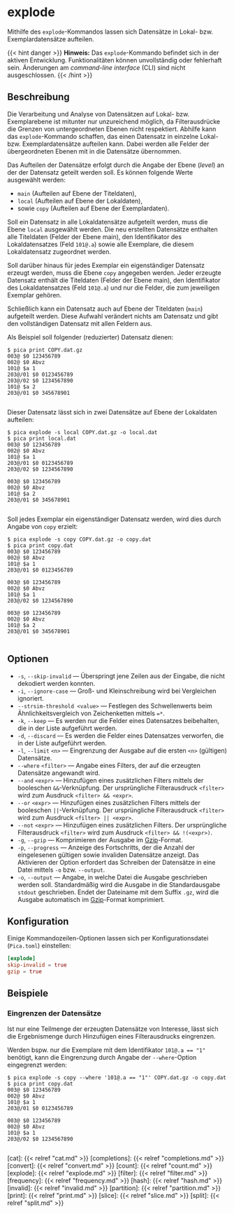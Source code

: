 # explode

Mithilfe des `explode`-Kommandos lassen sich Datensätze in Lokal- bzw.
Exemplardatensätze aufteilen.

{{< hint danger >}}
**Hinweis:**
Das `explode`-Kommando befindet sich in der aktiven Entwicklung.
Funktionalitäten können unvollständig oder fehlerhaft sein. Änderungen
am _command-line interface_ (CLI) sind nicht ausgeschlossen.
{{< /hint >}}

## Beschreibung

<!-- TODO: Separate Seite über den Aufbau eines PICA+-Datensatzes erstellen. Untenstehende Notizen dazu stammen aus https://wiki.k10plus.de/download/attachments/203128864/K10plusKatalogisierungsschulung-mit-Notizen-Teil1.pdf?version=3&modificationDate=1606824839604&api=v2 -->

Die Verarbeitung und Analyse von Datensätzen auf Lokal- bzw.
Exemplarebene ist mitunter nur unzureichend möglich, da Filterausdrücke
die Grenzen von untergeordneten Ebenen nicht respektiert. Abhilfe kann
das `explode`-Kommando schaffen, das einen Datensatz in einzelne Lokal-
bzw. Exemplardatensätze aufteilen kann. Dabei werden alle Felder der
übergeordneten Ebenen mit in die Datensätze übernommen.

Das Aufteilen der Datensätze erfolgt durch die Angabe der Ebene
(_level_) an der der Datensatz geteilt werden soll. Es können folgende
Werte ausgewählt werden:

* `main` (Aufteilen auf Ebene der Titeldaten),
* `local` (Aufteilen auf Ebene der Lokaldaten),
* sowie `copy` (Aufteilen auf Ebene der Exemplardaten).

Soll ein Datensatz in alle Lokaldatensätze aufgeteilt werden, muss die
Ebene `local` ausgewählt werden. Die neu erstellten Datensätze enthalten
alle Titeldaten (Felder der Ebene main), den Identifikator des
Lokaldatensatzes (Feld `101@.a`) sowie alle Exemplare, die diesem
Lokaldatensatz zugeordnet werden.

Soll darüber hinaus für jedes Exemplar ein eigenständiger Datensatz
erzeugt werden, muss die Ebene `copy` angegeben werden. Jeder erzeugte
Datensatz enthält die Titeldaten (Felder der Ebene main), den Identifikator
des Lokaldatensatzes (Feld `101@.a`) und nur die Felder, die zum
jeweiligen Exemplar gehören.

Schließlich kann ein Datensatz auch auf Ebene der Titeldaten (`main`)
aufgeteilt werden. Diese Aufwahl verändert nichts am Datensatz und gibt
den vollständigen Datensatz mit allen Feldern aus.

Als Beispiel soll folgender (reduzierter) Datensatz dienen:

```console
$ pica print COPY.dat.gz
003@ $0 123456789
002@ $0 Abvz
101@ $a 1
203@/01 $0 0123456789
203@/02 $0 1234567890
101@ $a 2
203@/01 $0 345678901


```

Dieser Datensatz lässt sich in zwei Datensätze auf Ebene der Lokaldaten
aufteilen:

```console
$ pica explode -s local COPY.dat.gz -o local.dat
$ pica print local.dat
003@ $0 123456789
002@ $0 Abvz
101@ $a 1
203@/01 $0 0123456789
203@/02 $0 1234567890

003@ $0 123456789
002@ $0 Abvz
101@ $a 2
203@/01 $0 345678901


```

Soll jedes Exemplar ein eigenständiger Datensatz werden, wird dies durch
Angabe von `copy` erzielt:

```console
$ pica explode -s copy COPY.dat.gz -o copy.dat
$ pica print copy.dat
003@ $0 123456789
002@ $0 Abvz
101@ $a 1
203@/01 $0 0123456789

003@ $0 123456789
002@ $0 Abvz
101@ $a 1
203@/02 $0 1234567890

003@ $0 123456789
002@ $0 Abvz
101@ $a 2
203@/01 $0 345678901


```


## Optionen

* `-s`, `--skip-invalid` — Überspringt jene Zeilen aus der Eingabe, die
  nicht dekodiert werden konnten.
* `-i`, `--ignore-case` — Groß- und Kleinschreibung wird bei Vergleichen
  ignoriert.
* `--strsim-threshold <value>` — Festlegen des Schwellenwerts beim
  Ähnlichkeitsvergleich von Zeichenketten mittels `=*`.
* `-k`, `--keep` — Es werden nur die Felder eines Datensatzes
  beibehalten, die in der Liste aufgeführt werden.
* `-d`, `--discard` — Es werden die Felder eines Datensatzes verworfen,
    die in der Liste aufgeführt werden.
* `-l`, `--limit` `<n>` — Eingrenzung der Ausgabe auf die ersten `<n>`
  (gültigen) Datensätze.
* `--where` `<filter>` — Angabe eines Filters, der auf die erzeugten
  Datensätze angewandt wird.
* `--and` `<expr>` — Hinzufügen eines zusätzlichen Filters mittels der
  booleschen `&&`-Verknüpfung. Der ursprüngliche Filterausdruck
  `<filter>` wird zum Ausdruck `<filter> && <expr>`.
* `--or` `<expr>` — Hinzufügen eines zusätzlichen Filters mittels der
  booleschen `||`-Verknüpfung. Der ursprüngliche Filterausdruck
  `<filter>` wird zum Ausdruck `<filter> || <expr>`.
* `--not` `<expr>` — Hinzufügen eines zusätzlichen Filters. Der
  ursprüngliche Filterausdruck `<filter>` wird zum Ausdruck `<filter> &&
  !(<expr>)`.
* `-g`, `--gzip` — Komprimieren der Ausgabe im [Gzip]-Format.
* `-p`, `--progress` — Anzeige des Fortschritts, der die Anzahl der
  eingelesenen gültigen sowie invaliden Datensätze anzeigt. Das
  Aktivieren der Option erfordert das Schreiben der Datensätze in eine
  Datei mittels `-o` bzw. `--output`.
* `-o`, `--output` — Angabe, in welche Datei die Ausgabe geschrieben
  werden soll. Standardmäßig wird die Ausgabe in die Standardausgabe
  `stdout` geschrieben. Endet der Dateiname mit dem Suffix `.gz`, wird
  die Ausgabe automatisch im [Gzip]-Format komprimiert.


## Konfiguration

<!-- TODO: Link zum allgemeinen Kapitel über die Konfigurationsdatei -->

Einige Kommandozeilen-Optionen lassen sich per Konfigurationsdatei
(`Pica.toml`) einstellen:

```toml
[explode]
skip-invalid = true
gzip = true
```

## Beispiele

### Eingrenzen der Datensätze

Ist nur eine Teilmenge der erzeugten Datensätze von Interesse, lässt
sich die Ergebnismenge durch Hinzufügen eines Filterausdrucks
eingrenzen.

Werden bspw. nur die Exemplare mit dem Identifikator `101@.a == "1"`
benötigt, kann die Eingrenzung durch Angabe der `--where`-Option
eingegrenzt werden:

```console
$ pica explode -s copy --where '101@.a == "1"' COPY.dat.gz -o copy.dat
$ pica print copy.dat
003@ $0 123456789
002@ $0 Abvz
101@ $a 1
203@/01 $0 0123456789

003@ $0 123456789
002@ $0 Abvz
101@ $a 1
203@/02 $0 1234567890


```

[cat]: {{< relref "cat.md" >}}
[completions]: {{< relref "completions.md" >}}
[convert]: {{< relref "convert.md" >}}
[count]: {{< relref "count.md" >}}
[explode]: {{< relref "explode.md" >}}
[filter]: {{< relref "filter.md" >}}
[frequency]: {{< relref "frequency.md" >}}
[hash]: {{< relref "hash.md" >}}
[invalid]: {{< relref "invalid.md" >}}
[partition]: {{< relref "partition.md" >}}
[print]: {{< relref "print.md" >}}
[slice]: {{< relref "slice.md" >}}
[split]: {{< relref "split.md" >}}

[Gzip]: https://de.wikipedia.org/wiki/Gzip
